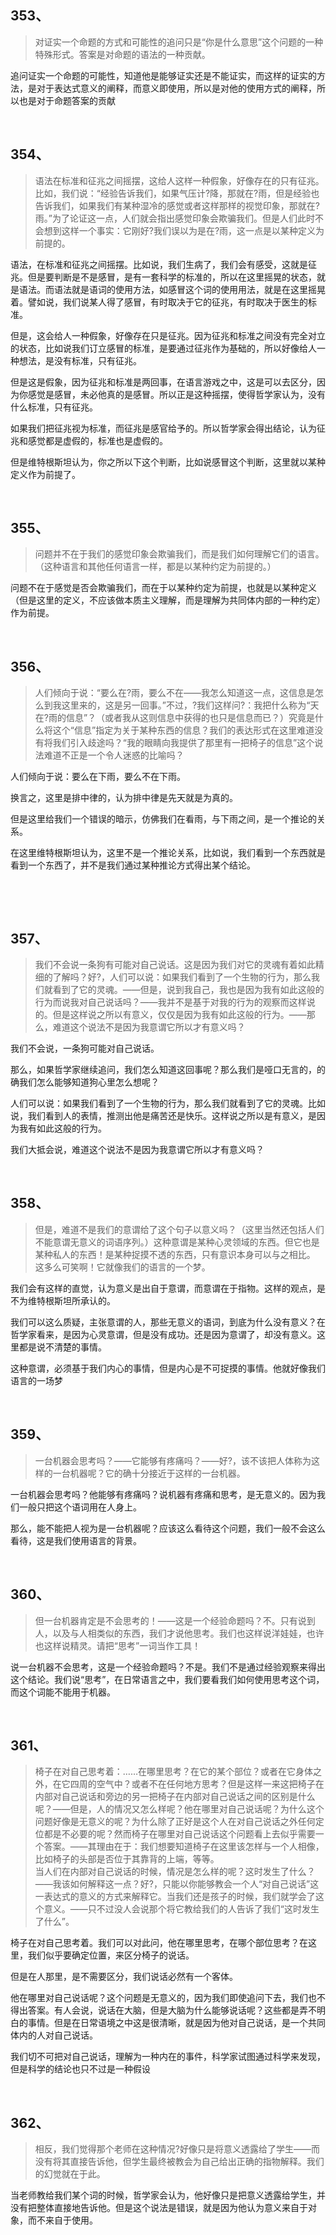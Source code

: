 <h2>353、</h2><blockquote data-pid="k2-aN40B">对证实一个命题的方式和可能性的追问只是“你是什么意思”这个问题的一种特殊形式。答案是对命题的语法的一种贡献。</blockquote><p data-pid="hF0XAu8Q">追问证实一个命题的可能性，知道他是能够证实还是不能证实，而这样的证实的方法，是对于表达式意义的阐释，而意义即使用，所以是对他的使用方式的阐释，所以也是对于命题答案的贡献</p><p><br></p><h2>354、</h2><blockquote data-pid="fQPmyy83">语法在标准和征兆之间摇摆，这给人这样一种假象，好像存在的只有征兆。比如，我们说：“经验告诉我们，如果气压计?降，那就在?雨，但是经验也告诉我们，如果我们有某种湿冷的感觉或者这样那样的视觉印象，那就在?雨。”为了论证这一点，人们就会指出感觉印象会欺骗我们。但是人们此时不会想到这样一个事实：它刚好?我们误以为是在?雨，这一点是以某种定义为前提的。</blockquote><p data-pid="ZlvGixSI">语法，在标准和征兆之间摇摆。比如说，我们生病了，我们会有感受，这就是征兆。但是要判断是不是感冒，是有一套科学的标准的，所以在这里摇晃的状态，就是语法。而语法就是语词的使用方法，如感冒这个词的使用用法，就是在这里摇晃着。譬如说，我们说某人得了感冒，有时取决于它的征兆，有时取决于医生的标准。</p><p data-pid="iIowNr07">但是，这会给人一种假象，好像存在只是征兆。因为征兆和标准之间没有完全对立的状态，比如说我们订立感冒的标准，是要通过征兆作为基础的，所以好像给人一种想法，是没有标准，只有征兆。</p><p data-pid="x6IR-omu">但是这是假象，因为征兆和标准是两回事，在语言游戏之中，这是可以去区分，因为你感觉是感冒，未必他真的是感冒。所以正是这种摇摆，使得哲学家认为，没有什么标准，只有征兆。</p><p data-pid="9V_XON1Y">如果我们把征兆视为标准，而征兆是感官给予的。所以哲学家会得出结论，认为征兆和感觉都是虚假的，标准也是虚假的。</p><p data-pid="hbr3LflT">但是维特根斯坦认为，你之所以下这个判断，比如说感冒这个判断，这里就以某种定义作为前提了。</p><p><br></p><h2>355、</h2><blockquote data-pid="iqMA9Vjh">问题并不在于我们的感觉印象会欺骗我们，而是我们如何理解它们的语言。（这种语言和其他任何语言一样，都是以某种约定为前提的。）</blockquote><p data-pid="aVNG46E2">问题不在于感觉是否会欺骗我们，而在于以某种约定为前提，也就是以某种定义（但是这里的定义，不应该做本质主义理解，而是理解为共同体内部的一种约定）作为前提。</p><p><br></p><h2>356、</h2><blockquote data-pid="DlhEM-v_">人们倾向于说：“要么在?雨，要么不在——我怎么知道这一点，这信息是怎么到我这里来的，这是另一回事。”不过，?我们这样问?：我把什么称为“天在?雨的信息”？（或者我从这则信息中获得的也只是信息而已？）究竟是什么将这个“信息”指定为关于某种东西的信息？我们的表达形式在这里难道没有将我们引入歧途吗？“我的眼睛向我提供了那里有一把椅子的信息”这个说法难道不正是一个令人迷惑的比喻吗？</blockquote><p data-pid="WygRzbJ0">人们倾向于说：要么在下雨，要么不在下雨。</p><p data-pid="1Y3Ipw_a">换言之，这里是排中律的，认为排中律是先天就是为真的。</p><p data-pid="fLDIBiIL">但是这里给我们一个错误的暗示，仿佛我们在看雨，与下雨之间，是一个推论的关系。</p><p data-pid="W885-VAh">在这里维特根斯坦认为，这里不是一个推论关系，比如说，我们看到一个东西就是看到一个东西了，并不是我们通过某种推论方式得出某个结论。</p><p><br></p><p><br></p><h2>357、</h2><blockquote data-pid="yQJs6lkl">我们不会说一条狗有可能对自己说话。这是因为我们对它的灵魂有着如此精细的了解吗？好?，人们可以说：如果我们看到了一个生物的行为，那么我们就看到了它的灵魂。——但是，说到我自己，我也是因为我有如此这般的行为而说我对自己说话吗？——我并不是基于对我的行为的观察而这样说的。但是这样说之所以有意义，仅仅是因为我有如此这般的行为。——那么，难道这个说法不是因为我意谓它所以才有意义吗？</blockquote><p data-pid="ggifbNZI">我们不会说，一条狗可能对自己说话。</p><p data-pid="kRCkU-MJ">那么，如果哲学家继续追问，我们怎么知道这回事呢？那么我们是哑口无言的，的确我们怎么能够知道狗心里怎么想呢？</p><p data-pid="zxC2El5r">人们可以说：如果我们看到了一个生物的行为，那么我们就看到了它的灵魂。比如说，我们看到人的表情，推测出他是痛苦还是快乐。这样说之所以是有意义，是因为我有如此这般的行为。</p><p data-pid="oopgHyyb">我们大抵会说，难道这个说法不是因为我意谓它所以才有意义吗？</p><p><br></p><h2>358、</h2><blockquote data-pid="uf9E1-6a">但是，难道不是我们的意谓给了这个句子以意义吗？（这里当然还包括人们不能意谓无意义的词语序列。）这种意谓是某种心灵领域的东西。但它也是某种私人的东西！是某种捉摸不透的东西，只有意识本身可以与之相比。<br>这多么可笑啊！它就像我们的语言的一个梦。</blockquote><p data-pid="FrvsznwZ">我们会有这样的直觉，认为意义是出自于意谓，而意谓在于指物。这样的观点，是不为维特根斯坦所承认的。</p><p data-pid="kGhx92iR">我们可以这么质疑，主张意谓的人，那些无意义的语词，到底为什么没有意义？在哲学家看来，是因为心灵意谓，但是没有成功。还是因为意谓了，却没有意义。这里都是说不清楚的事情。</p><p data-pid="yph3c1m8">这种意谓，必须基于我们内心的事情，但是内心是不可捉摸的事情。他就好像我们语言的一场梦</p><p><br></p><h2>359、</h2><blockquote data-pid="bRxWB4ul">一台机器会思考吗？——它能够有疼痛吗？——好?，该不该把人体称为这样的一台机器呢？它的确十分接近于这样的一台机器。</blockquote><p data-pid="DOXdIDAW">一台机器会思考吗？他能够有疼痛吗？说机器有疼痛和思考，是无意义的。因为我们一般只把这个语词用在人身上。</p><p data-pid="-l52MnTp">那么，能不能把人视为是一台机器呢？应该这么看待这个问题，我们一般不会这么看待，这是我们使用语言的背景。</p><p><br></p><h2>360、</h2><blockquote data-pid="YzO7Yq0D">但一台机器肯定是不会思考的！——这是一个经验命题吗？不。只有说到人，以及与人相类似的东西，我们才说他思考。我们也这样说洋娃娃，也许也这样说精灵。请把“思考”一词当作工具！</blockquote><p data-pid="ZJZqq9LO">说一台机器不会思考，这是一个经验命题吗？不是。我们不是通过经验观察来得出这个结论。我们说“思考”，在日常语言之中，我们要看我们如何使用思考这个词，而这个词能不能用于机器。</p><p><br></p><h2>361、</h2><blockquote data-pid="fZ73PnL_">椅子在对自己思考着：……在哪里思考？在它的某个部位？或者在它身体之外，在它四周的空气中？或者不在任何地方思考？但是这样一来这把椅子在内部对自己说话和旁边的另一把椅子在内部对自己说话之间的区别是什么呢？——但是，人的情况又怎么样呢？他在哪里对自己说话呢？为什么这个问题好像是无意义的呢？为什么除了正好是这个人在对自己说话之外任何定位都是不必要的呢？然而椅子在哪里对自己说话这个问题看上去似乎需要一个答案。——其理由在于：我们想要知道椅子在这里该怎样与一个人相像，比如椅子的头部是否位于其靠背的上端，等等。<br>当人们在内部对自己说话的时候，情况是怎么样的呢？这时发生了什么？——我该如何解释这一点？好?，只能以你能够教会一个人“对自己说话”这一表达式的意义的方式来解释它。当我们还是孩子的时候，我们就学会了这个意义。——只不过没人会说那个将它教给我们的人告诉了我们“这时发生了什么”。</blockquote><p data-pid="p-jp7R3C">椅子在对自己思考着。我们可以对此问，他在哪里思考，在哪个部位思考？在这里，我们似乎要确定位置，来区分椅子的说话。</p><p data-pid="lDYFRjOq">但是在人那里，是不需要区分，我们说话必然有一个客体。</p><p data-pid="LlveS8s7">他在哪里对自己说话呢？这个问题是无意义的，因为我们即使追问下去，我们也不得出答案。有人会说，说话在大脑，但是大脑为什么能够说话呢？这些都是弄不明白的事情。但是在日常语境之中这是很清晰，就是因为他对自己说话，是一个共同体内的人对自己说话。</p><p data-pid="lVzN9fs3">我们切不可把对自己说话，理解为一种内在的事件，科学家试图通过科学来发现，但是科学的结论也只不过是一种假设</p><p><br></p><h2>362、</h2><blockquote data-pid="ODZW0XCA">相反，我们觉得那个老师在这种情况?好像只是将意义透露给了学生——而没有将其直接告诉他，但学生最终被教会为自己给出正确的指物解释。我们的幻觉就在于此。</blockquote><p data-pid="L6R93maT">当老师教给我们某个词的时候，哲学家会认为，他好像只是把意义透露给学生，并没有把整体直接地告诉他。但是这个说法是错误，就是因为他认为意义来自于对象，而不来自于使用。</p><p></p><p></p>